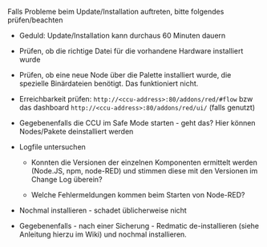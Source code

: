 Falls Probleme beim Update/Installation auftreten, bitte folgendes prüfen/beachten

- Geduld: Update/Installation kann durchaus 60 Minuten dauern

- Prüfen, ob die richtige Datei für die vorhandene Hardware installiert wurde

- Prüfen, ob eine neue Node über die Palette installiert wurde, die spezielle Binärdateien benötigt. Das funktioniert nicht. 

- Erreichbarkeit prüfen: `http://<ccu-address>:80/addons/red/#flow` bzw das dashboard `http://<ccu-address>:80/addons/red/ui/` (falls genutzt)

- Gegebenenfalls die CCU im Safe Mode starten - geht das? Hier können Nodes/Pakete deinstalliert werden

- Logfile untersuchen

  - Konnten die Versionen der einzelnen Komponenten ermittelt werden (Node.JS, npm, node-RED) und stimmen diese mit den Versionen im Change Log überein?

  - Welche Fehlermeldungen kommen beim Starten von Node-RED?

- Nochmal installieren - schadet üblicherweise nicht

- Gegebenenfalls - nach einer Sicherung - Redmatic de-installieren (siehe Anleitung hierzu im Wiki) und nochmal installieren. 




